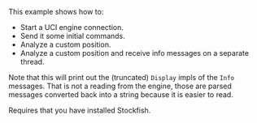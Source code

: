 This example shows how to:
- Start a UCI engine connection.
- Send it some initial commands.
- Analyze a custom position.
- Analyze a custom position and receive info messages on a separate thread.

Note that this will print out the (truncated) `Display` impls of the `Info` messages.
That is not a reading from the engine, those are parsed messages converted back into a string
because it is easier to read.

Requires that you have installed Stockfish.